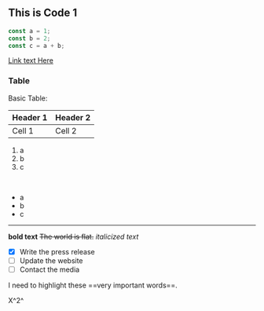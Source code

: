 ## This is Code 1

```jsx
const a = 1;
const b = 2;
const c = a + b;
```

[Link text Here](https://link-url-here.org)

### Table

Basic Table:

| Header 1 | Header 2 |
| -------- | -------- |
| Cell 1   | Cell 2   |

1. a
2. b
3. c

<br/>

- a
- b
- c

---

**bold text**
~~The world is flat.~~
*italicized text*

- [x] Write the press release
- [ ] Update the website
- [ ] Contact the media

I need to highlight these ==very important words==.

X^2^
